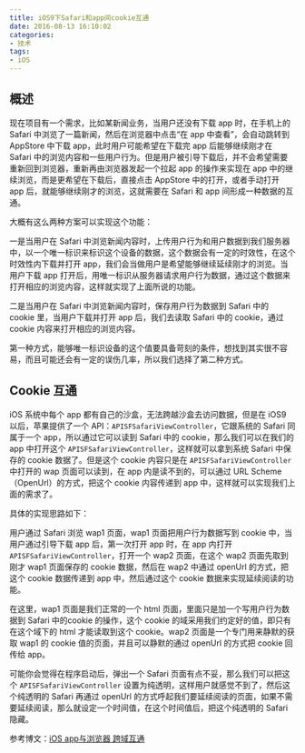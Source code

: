 ```yaml
---
title: iOS9下Safari和app间cookie互通
date: 2016-08-13 16:10:02
categories:
- 技术
tags:
- iOS
---
```


## 概述

现在项目有一个需求，比如某新闻业务，当用户还没有下载 app 时，在手机上的 Safari 中浏览了一篇新闻，然后在浏览器中点击“在 app 中查看”，会自动跳转到 AppStore 中下载 app，此时用户可能希望在下载完 app 后能够继续刚才在 Safari 中的浏览内容和一些用户行为。但是用户被引导下载后，并不会希望需要重新回到浏览器，重新再由浏览器发起一个拉起 app 的操作来实现在 app 中的继续浏览，而是更希望在下载后，直接点击 AppStore 中的打开，或者手动打开 app 后，就能够继续刚才的浏览，这就需要在 Safari 和 app 间形成一种数据的互通。

<!--more-->

大概有这么两种方案可以实现这个功能：

一是当用户在 Safari 中浏览新闻内容时，上传用户行为和用户数据到我们服务器中，以一个唯一标识来标识这个设备的数据，这个数据会有一定的时效性，在这个时效性内下载并打开 app，我们会当做用户是希望能够继续延续刚才的浏览。当用户下载 app 打开后，用唯一标识从服务器请求用户行为数据，通过这个数据来打开相应的浏览内容，这样就实现了上面所说的功能。

二是当用户在 Safari 中浏览新闻内容时，保存用户行为数据到 Safari 中的 cookie 里，当用户下载并打开 app 后，我们去读取 Safari 中的 cookie，通过 cookie 内容来打开相应的浏览内容。

第一种方式，能够唯一标识设备的这个值要具备苛刻的条件，想找到其实很不容易，而且可能还会有一定的误伤几率，所以我们选择了第二种方式。

## Cookie 互通

iOS 系统中每个 app 都有自己的沙盒，无法跨越沙盒去访问数据，但是在 iOS9 以后，苹果提供了一个 API：`APISFSafariViewController`，它跟系统的 Safari 同属于一个 app，所以通过它可以读到 Safari 中的 cookie，那么我们可以在我们的 app 中打开这个 `APISFSafariViewController`，这样就可以拿到系统 Safari 中保存的 cookie 数据了。但是这个 cookie 内容只是在 `APISFSafariViewController` 中打开的 wap 页面可以读到，在 app 内是读不到的，可以通过 URL Scheme（OpenUrl）的方式，把这个 cookie 内容传递到 app 中，这样就可以实现我们上面的需求了。

具体的实现思路如下：

用户通过 Safari 浏览 wap1 页面，wap1 页面把用户行为数据写到 cookie 中，当用户通过引导下载 app 后，第一次打开 app 时，在 app 内打开 `APISFSafariViewController`，打开一个 wap2 页面，在这个 wap2 页面先取到刚才 wap1 页面保存的 cookie 数据，然后在 wap2 中通过 openUrl 的方式，把这个 cookie 数据传递到 app 中，然后通过这个 cookie 数据来实现延续阅读的功能。

在这里，wap1 页面是我们正常的一个 html 页面，里面只是加一个写用户行为数据到 Safari 中的cookie 的操作，这个 cookie 的域采用我们约定好的值，即只有在这个域下的 html 才能读取到这个 cookie。wap2 页面是一个专门用来静默的获取 wap1 的 cookie 值的页面，并且可以静默的通过 openUrl 的方式把 cookie 回传给 app。

可能你会觉得在程序启动后，弹出一个 Safari 页面有点不妥，那么我们可以把这个 `APISFSafariViewController` 设置为纯透明，这样用户就感觉不到了，然后这个纯透明的 Safari 再通过 openUrl 的方式呼起我们要延续阅读的页面，如果不需要延续阅读，那么就设定一个时间值，在这个时间值后，把这个纯透明的 Safari 隐藏。

参考博文：[iOS app与浏览器 跨域互通](http://www.jianshu.com/p/1a46187141fc)
